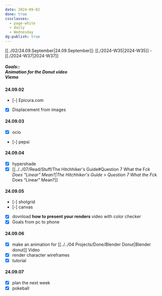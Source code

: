 ```yaml
---
date: 2024-09-02
done: true
cssclasses:
  - page-white
  - daily
  - Wednesday
dg-publish: true
---
```

[[../02/24.09.September|24.09.September]]: [[./2024-W35|2024-W35]] - [[./2024-W37|2024-W37]]
##### Goals::</br>Animation for the Donut video</br>Viemo

#### 24.09.02
- [-] Epicura.com
- [x] Displacement from images
#### 24.09.03
- [x] ocio
- [-] pepsi
#### 24.09.04
- [x] hypershade
- [x] [[../../07/Read/Stuff/The Hitchhiker's Guide#Question 7 What the F*ck Does “Linear” Mean?|The Hitchhiker's Guide > Question 7 What the F*ck Does “Linear” Mean?]]
#### 24.09.05
- [-] shotgrid
- [-] canvas
- [x] dovnload **how to present your renders** video with color checker
- [x] Goals from pc to phone
#### 24.09.06
- [x] make an animation for [[../../04 Projects/Done/Blender Donut|Blender donut]] Video
- [x] render character wireframes
- [x] tutorial
#### 24.09.07
- [x] plan the next week
- [x] pokeball

